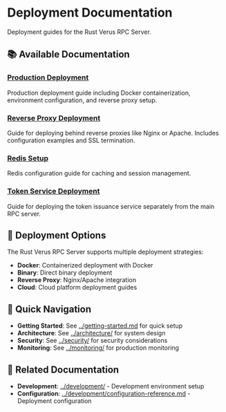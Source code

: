 # Deployment Documentation

Deployment guides for the Rust Verus RPC Server.

## 📚 Available Documentation

### [Production Deployment](production.md)
Production deployment guide including Docker containerization, environment configuration, and reverse proxy setup.

### [Reverse Proxy Deployment](REVERSE_PROXY_DEPLOYMENT.md)
Guide for deploying behind reverse proxies like Nginx or Apache. Includes configuration examples and SSL termination.

### [Redis Setup](REDIS_SETUP.md)
Redis configuration guide for caching and session management.

### [Token Service Deployment](token-service-deployment.md)
Guide for deploying the token issuance service separately from the main RPC server.

## 🚀 Deployment Options

The Rust Verus RPC Server supports multiple deployment strategies:

- **Docker**: Containerized deployment with Docker
- **Binary**: Direct binary deployment
- **Reverse Proxy**: Nginx/Apache integration
- **Cloud**: Cloud platform deployment guides

## 🔗 Quick Navigation

- **Getting Started**: See [../getting-started.md](../getting-started.md) for quick setup
- **Architecture**: See [../architecture/](architecture/) for system design
- **Security**: See [../security/](security/) for security considerations
- **Monitoring**: See [../monitoring/](monitoring/) for production monitoring

## 📖 Related Documentation

- **Development**: [../development/](development/) - Development environment setup
- **Configuration**: [../development/configuration-reference.md](development/configuration-reference.md) - Deployment configuration
